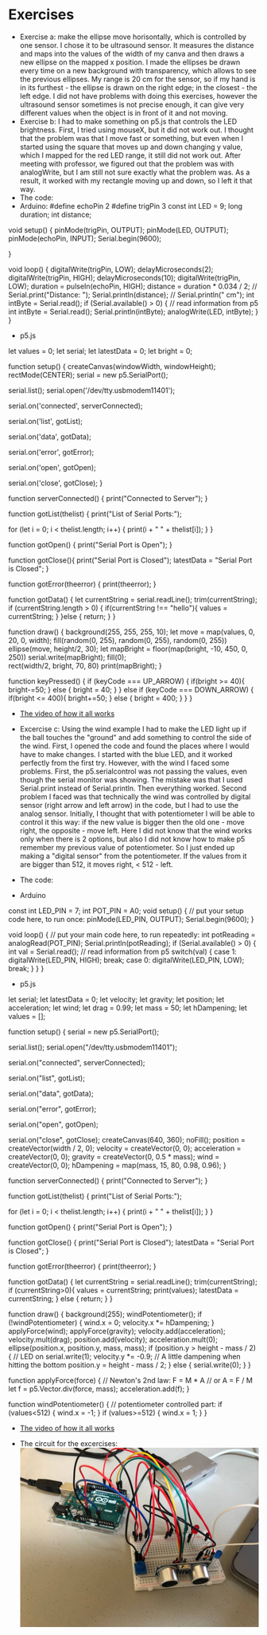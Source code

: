# Exercises
* Exercise a: make the ellipse move horisontally, which is controlled by one sensor. I chose it to be ultrasound sensor. It measures the distance and maps into the values of the width of my canva and then draws a new ellipse on the mapped x position. I made the ellipses be drawn every time on a new background with transparency, which allows to see the previous ellipses. My range is 20 cm for the sensor, so if my hand is in its furthest - the ellipse is drawn on the right edge; in the closest - the left edge. I did not have problems with doing this exercises, however the ultrasound sensor sometimes is not precise enough, it can give very different values when the object is in front of it and not moving.
* Exercise b: I had to make something on p5.js that controls the LED brightness. First, I tried using mouseX, but it did not work out. I thought that the problem was that I move fast or something, but even when I started using the square that moves up and down changing y value, which I mapped for the red LED range, it still did not work out. After meeting with professor, we figured out that the problem was with analogWrite, but I am still not sure exactly what the problem was. As a result, it worked with my rectangle moving up and down, so I left it that way.
* The code:
* Arduino:
#define echoPin 2 
#define trigPin 3
const int LED = 9;
long duration;
int distance;

void setup() {
  pinMode(trigPin, OUTPUT); 
  pinMode(LED, OUTPUT);
  pinMode(echoPin, INPUT); 
  Serial.begin(9600); 

}

void loop() {
  digitalWrite(trigPin, LOW);
  delayMicroseconds(2);
  digitalWrite(trigPin, HIGH);
  delayMicroseconds(10);
  digitalWrite(trigPin, LOW);
  duration = pulseIn(echoPin, HIGH);
  distance = duration * 0.034 / 2; 
//  Serial.print("Distance: ");
  Serial.println(distance);
//  Serial.println(" cm");
  int intByte = Serial.read();
  if (Serial.available() > 0) {
  // read information from p5
    int intByte = Serial.read();
    Serial.println(intByte);
    analogWrite(LED, intByte);
  }
}

* p5.js

let values = 0;
let serial;
let latestData = 0;
let bright = 0;

function setup() {
 createCanvas(windowWidth, windowHeight);
  rectMode(CENTER);
 serial = new p5.SerialPort();

 serial.list();
 serial.open('/dev/tty.usbmodem11401');

 serial.on('connected', serverConnected);

 serial.on('list', gotList);

 serial.on('data', gotData);

 serial.on('error', gotError);

 serial.on('open', gotOpen);

 serial.on('close', gotClose);
}

function serverConnected() {
 print("Connected to Server");
}

function gotList(thelist) {
 print("List of Serial Ports:");

 for (let i = 0; i < thelist.length; i++) {
  print(i + " " + thelist[i]);
 }
}

function gotOpen() {
 print("Serial Port is Open");
}

function gotClose(){
 print("Serial Port is Closed");
 latestData = "Serial Port is Closed";
}

function gotError(theerror) {
 print(theerror);
}

function gotData() {
 let currentString = serial.readLine();
  trim(currentString);
  if (currentString.length > 0) {
    if(currentString !== "hello"){
      values = currentString;
    }
  }else {
    return;
  }
}


function draw() {
  background(255, 255, 255, 10);
  let move = map(values, 0, 20, 0, width);
  fill(random(0, 255), random(0, 255), random(0, 255))
  ellipse(move, height/2, 30);
  let mapBright = floor(map(bright, -10, 450, 0, 250))
  serial.write(mapBright);
  fill(0);  
  rect(width/2, bright, 70, 80)
  print(mapBright);
}


function keyPressed() {
  if (keyCode === UP_ARROW) {
    if(bright >= 40){
      bright-=50;
    } else {
      bright = 40;
    }
  } else if (keyCode === DOWN_ARROW) {
    if(bright <= 400){
      bright+=50;
    } else {
      bright = 400;
    }
  }
}

* [The video of how it all works](https://youtu.be/FjgZsPld7Jw)

* Excercise c: Using the wind example I had to make the LED light up if the ball touches the "ground" and add something to control the side of the wind. First, I opened the code and found the places where I would have to make changes. I started with the blue LED, and it worked perfectly from the first try. However, with the wind I faced some problems. First, the p5.serialcontrol was not passing the values, even though the serial monitor was showing. The mistake was that I used Serial.print instead of Serial.println. Then everything worked. Second problem I faced was that technically the wind was controlled by digital sensor (right arrow and left arrow) in the code, but I had to use the analog sensor. Initially, I thought that with potentiometer I will be able to control it this way: if the new value is bigger then the old one - move right, the opposite - move left. Here I did not know that the wind works only when there is 2 options, but also I did not know how to make p5 remember my previous value of potentiometer. So I just ended up making a "digital sensor" from the potentiometer. If the values from it are bigger than 512, it moves right, < 512 - left. 


* The code:

* Arduino

const int LED_PIN = 7;
int POT_PIN = A0;
void setup() {
  // put your setup code here, to run once:
  pinMode(LED_PIN, OUTPUT);
  Serial.begin(9600);
}

void loop() {
  // put your main code here, to run repeatedly:
  int potReading = analogRead(POT_PIN);
  Serial.println(potReading);
  if (Serial.available() > 0) {
  int val = Serial.read();
  // read information from p5
    switch(val) {
      case 1:
        digitalWrite(LED_PIN, HIGH);
        break;
      case 0:
        digitalWrite(LED_PIN, LOW);
        break;
    }
  }
}

* p5.js

let serial;
let latestData = 0;
let velocity;
let gravity;
let position;
let acceleration;
let wind;
let drag = 0.99;
let mass = 50;
let hDampening;
let values = [];

function setup() {
  serial = new p5.SerialPort();

  serial.list();
  serial.open("/dev/tty.usbmodem11401");

  serial.on("connected", serverConnected);

  serial.on("list", gotList);

  serial.on("data", gotData);

  serial.on("error", gotError);

  serial.on("open", gotOpen);

  serial.on("close", gotClose);
  createCanvas(640, 360);
  noFill();
  position = createVector(width / 2, 0);
  velocity = createVector(0, 0);
  acceleration = createVector(0, 0);
  gravity = createVector(0, 0.5 * mass);
  wind = createVector(0, 0);
  hDampening = map(mass, 15, 80, 0.98, 0.96);
}

function serverConnected() {
  print("Connected to Server");
}

function gotList(thelist) {
  print("List of Serial Ports:");

  for (let i = 0; i < thelist.length; i++) {
    print(i + " " + thelist[i]);
  }
}

function gotOpen() {
  print("Serial Port is Open");
}

function gotClose() {
  print("Serial Port is Closed");
  latestData = "Serial Port is Closed";
}

function gotError(theerror) {
  print(theerror);
}

function gotData() {
  let currentString = serial.readLine();
  trim(currentString);
  if (currentString>0){
    values = currentString;
    print(values);
    latestData = currentString;
  } else {
    return;
  } 
}

function draw() {
  background(255);
  windPotentiometer();
  if (!windPotentiometer) {
    wind.x = 0;
    velocity.x *= hDampening;
  }
  applyForce(wind);
  applyForce(gravity);
  velocity.add(acceleration);
  velocity.mult(drag);
  position.add(velocity);
  acceleration.mult(0);
  ellipse(position.x, position.y, mass, mass);
  if (position.y > height - mass / 2) {
    // LED on
    serial.write(1);
    velocity.y *= -0.9; // A little dampening when hitting the bottom
    position.y = height - mass / 2;
  } else {
    serial.write(0);
  }
}

function applyForce(force) {
  // Newton's 2nd law: F = M * A
  // or A = F / M
  let f = p5.Vector.div(force, mass);
  acceleration.add(f);
}

function windPotentiometer() {
  // potentiometer controlled part:
  if (values<512) {
    wind.x = -1;
  }
  if (values>=512) {
    wind.x = 1;
  }
}

* [The video of how it all works](https://youtu.be/KkcJX6ad9-A)

* The circuit for the excercises:
![The circuit for the excercises](https://github.com/lizadat/Intro_to_IM/blob/82434d6945a0ebb4acf2b460eba3008a94bbb17a/Week12/Arduino-p5.js_exercises.jpeg)
